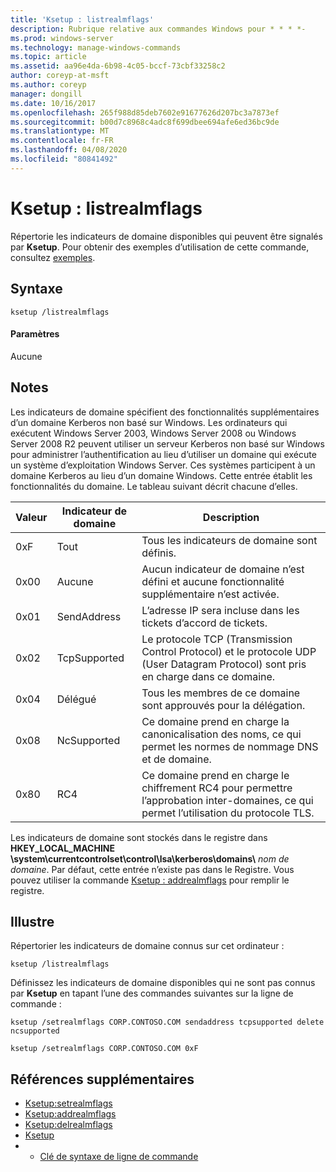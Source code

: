 ```yaml
---
title: 'Ksetup : listrealmflags'
description: Rubrique relative aux commandes Windows pour * * * *-
ms.prod: windows-server
ms.technology: manage-windows-commands
ms.topic: article
ms.assetid: aa96e4da-6b98-4c05-bccf-73cbf33258c2
author: coreyp-at-msft
ms.author: coreyp
manager: dongill
ms.date: 10/16/2017
ms.openlocfilehash: 265f988d85deb7602e91677626d207bc3a7873ef
ms.sourcegitcommit: b00d7c8968c4adc8f699dbee694afe6ed36bc9de
ms.translationtype: MT
ms.contentlocale: fr-FR
ms.lasthandoff: 04/08/2020
ms.locfileid: "80841492"
---
```

# <a name="ksetuplistrealmflags"></a>Ksetup : listrealmflags



Répertorie les indicateurs de domaine disponibles qui peuvent être signalés par **Ksetup**. Pour obtenir des exemples d’utilisation de cette commande, consultez [exemples](#BKMK_Examples).

## <a name="syntax"></a>Syntaxe

```
ksetup /listrealmflags
```

#### <a name="parameters"></a>Paramètres

Aucune

## <a name="remarks"></a>Notes

Les indicateurs de domaine spécifient des fonctionnalités supplémentaires d’un domaine Kerberos non basé sur Windows. Les ordinateurs qui exécutent Windows Server 2003, Windows Server 2008 ou Windows Server 2008 R2 peuvent utiliser un serveur Kerberos non basé sur Windows pour administrer l’authentification au lieu d’utiliser un domaine qui exécute un système d’exploitation Windows Server. Ces systèmes participent à un domaine Kerberos au lieu d’un domaine Windows. Cette entrée établit les fonctionnalités du domaine. Le tableau suivant décrit chacune d’elles.

|Valeur|Indicateur de domaine|Description|
|-----|----------|-----------|
|0xF|Tout|Tous les indicateurs de domaine sont définis.|
|0x00|Aucune|Aucun indicateur de domaine n’est défini et aucune fonctionnalité supplémentaire n’est activée.|
|0x01|SendAddress|L’adresse IP sera incluse dans les tickets d’accord de tickets.|
|0x02|TcpSupported|Le protocole TCP (Transmission Control Protocol) et le protocole UDP (User Datagram Protocol) sont pris en charge dans ce domaine.|
|0x04|Délégué|Tous les membres de ce domaine sont approuvés pour la délégation.|
|0x08|NcSupported|Ce domaine prend en charge la canonicalisation des noms, ce qui permet les normes de nommage DNS et de domaine.|
|0x80|RC4|Ce domaine prend en charge le chiffrement RC4 pour permettre l’approbation inter-domaines, ce qui permet l’utilisation du protocole TLS.|

Les indicateurs de domaine sont stockés dans le registre dans **HKEY_LOCAL_MACHINE \system\currentcontrolset\control\lsa\kerberos\domains\\** <em>nom de domaine</em>. Par défaut, cette entrée n’existe pas dans le Registre. Vous pouvez utiliser la commande [Ksetup : addrealmflags](ksetup-addrealmflags.md) pour remplir le registre.

## <a name="examples"></a><a name=BKMK_Examples></a>Illustre

Répertorier les indicateurs de domaine connus sur cet ordinateur :
```
ksetup /listrealmflags
```
Définissez les indicateurs de domaine disponibles qui ne sont pas connus par **Ksetup** en tapant l’une des commandes suivantes sur la ligne de commande :
```
ksetup /setrealmflags CORP.CONTOSO.COM sendaddress tcpsupported delete ncsupported
```
```
ksetup /setrealmflags CORP.CONTOSO.COM 0xF
```

## <a name="additional-references"></a>Références supplémentaires

-   [Ksetup:setrealmflags](ksetup-setrealmflags.md)
-   [Ksetup:addrealmflags](ksetup-addrealmflags.md)
-   [Ksetup:delrealmflags](ksetup-delrealmflags.md)
-   [Ksetup](ksetup.md)
-   - [Clé de syntaxe de ligne de commande](command-line-syntax-key.md)